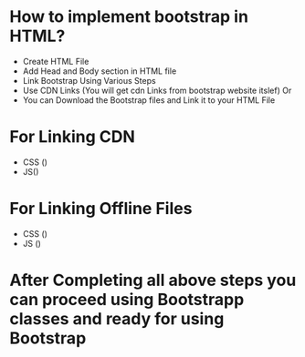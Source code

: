 # How to implement bootstrap in HTML?
- Create HTML File
- Add Head and Body section in HTML file
- Link Bootstrap Using Various Steps
- Use CDN Links (You will get cdn Links from bootstrap website itslef) Or
- You can Download the Bootstrap files and Link it to your HTML File

# For Linking CDN
- CSS (<link rel="stylesheet" href="https://cdn.jsdelivr.net/npm/bootstrap@5.2.3/dist/css/bootstrap.min.css" crossorigin="anonymous">)
- JS(<script src="https://cdn.jsdelivr.net/npm/bootstrap@5.2.3/dist/js/bootstrap.min.js" crossorigin="anonymous"></script>)

# For Linking Offline Files
- CSS (<link rel="stylesheet" href="../ path to css folder">)
- JS (<script src="../ path to js folder"></script>)

# After Completing all above steps you can proceed using Bootstrapp classes and ready for using Bootstrap